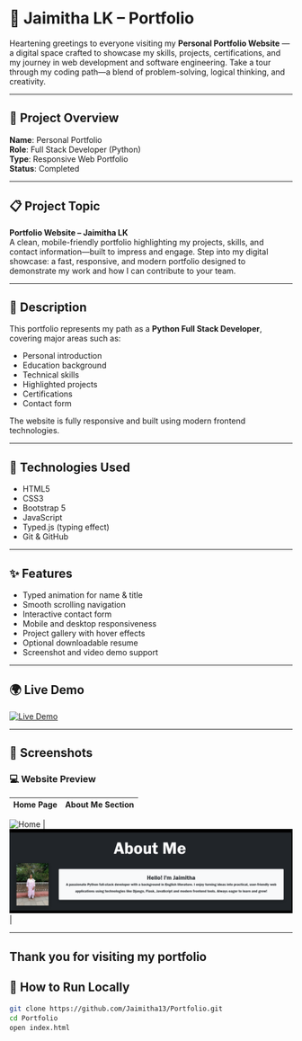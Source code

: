 # 💼 Jaimitha LK – Portfolio

Heartening greetings to everyone visiting my **Personal Portfolio Website** — a digital space crafted to showcase my skills, projects, certifications, and my journey in web development and software engineering. Take a tour through my coding path—a blend of problem-solving, logical thinking, and creativity.

---

## 📌 Project Overview

**Name**: Personal Portfolio  
**Role**: Full Stack Developer (Python)  
**Type**: Responsive Web Portfolio  
**Status**: Completed  

---

## 📋 Project Topic

**Portfolio Website – Jaimitha LK**  
A clean, mobile-friendly portfolio highlighting my projects, skills, and contact information—built to impress and engage. Step into my digital showcase: a fast, responsive, and modern portfolio designed to demonstrate my work and how I can contribute to your team.

---

## 📝 Description

This portfolio represents my path as a **Python Full Stack Developer**, covering major areas such as:

- Personal introduction
- Education background
- Technical skills
- Highlighted projects
- Certifications
- Contact form  

The website is fully responsive and built using modern frontend technologies.

---

## 🚀 Technologies Used

- HTML5  
- CSS3  
- Bootstrap 5  
- JavaScript  
- Typed.js (typing effect)  
- Git & GitHub

---

## ✨ Features

- Typed animation for name & title
- Smooth scrolling navigation
- Interactive contact form
- Mobile and desktop responsiveness
- Project gallery with hover effects
- Optional downloadable resume
- Screenshot and video demo support

---

## 🌍 Live Demo

[![Live Demo](https://img.shields.io/badge/🚀_View_Live_Portfolio-FF5722?style=for-the-badge)](https://jaimitha13.github.io/Portfolio/)

---

## 🎥 Screenshots

### 💻 Website Preview

| Home Page | About Me Section |
|-----------|------------------|
![Home](https://raw.githubusercontent.com/Jaimitha13/Portfolio/main/assets/images/port.png)
 | ![About](https://raw.githubusercontent.com/Jaimitha13/Portfolio/a4c481952fd16cd4f7864fd7dec488e14a22da97/Screenshot%202025-06-10%20221231.png) |

---

## Thank you for visiting my portfolio

## 📁 How to Run Locally

```bash
git clone https://github.com/Jaimitha13/Portfolio.git
cd Portfolio
open index.html
